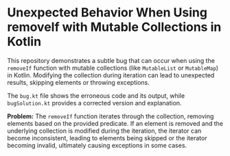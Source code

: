 # Unexpected Behavior When Using removeIf with Mutable Collections in Kotlin

This repository demonstrates a subtle bug that can occur when using the `removeIf` function with mutable collections (like `MutableList` or `MutableMap`) in Kotlin.  Modifying the collection during iteration can lead to unexpected results, skipping elements or throwing exceptions.

The `bug.kt` file shows the erroneous code and its output, while `bugSolution.kt` provides a corrected version and explanation.

**Problem:**
The `removeIf` function iterates through the collection, removing elements based on the provided predicate.  If an element is removed and the underlying collection is modified during the iteration, the iterator can become inconsistent, leading to elements being skipped or the iterator becoming invalid, ultimately causing exceptions in some cases.